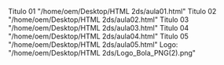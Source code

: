 Titulo 01 "/home/oem/Desktop/HTML 2ds/aula01.html"
Titulo 02 "/home/oem/Desktop/HTML 2ds/aula02.html"
Titulo 03 "/home/oem/Desktop/HTML 2ds/aula03.html"
Titulo 04 "/home/oem/Desktop/HTML 2ds/aula04.html"
Titulo 05 "/home/oem/Desktop/HTML 2ds/aula05.html"
Logo: "/home/oem/Desktop/HTML 2ds/Logo_Bola_PNG(2).png"
